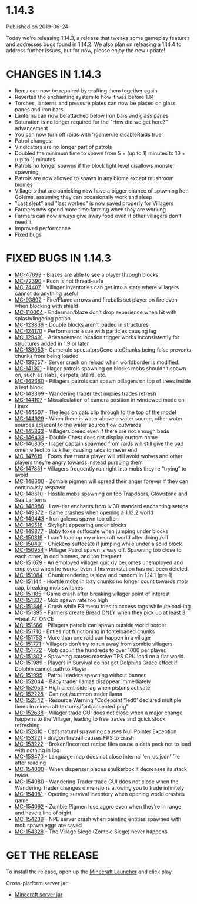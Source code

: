 # 1.14.3
Published on 2019-06-24

Today we're releasing 1.14.3, a release that tweaks some gameplay features and
addresses bugs found in 1.14.2. We also plan on releasing a 1.14.4 to address
further issues, but for now, please enjoy the new update!

# CHANGES IN 1.14.3  

  * Items can now be repaired by crafting them together again
  * Reverted the enchanting system to how it was before 1.14
  * Torches, lanterns and pressure plates can now be placed on glass panes and iron bars
  * Lanterns can now be attached below iron bars and glass panes
  * Saturation is no longer required for the "How did we get here?" advancement
  * You can now turn off raids with '/gamerule disableRaids true'
  * Patrol changes:
  * Vindicators are no longer part of patrols
  * Doubled the minimum time to spawn from 5 + (up to 1) minutes to 10 + (up to 1) minutes
  * Patrols no longer spawns if the block light level disallows monster spawning
  * Patrols are now allowed to spawn in any biome except mushroom biomes
  * Villagers that are panicking now have a bigger chance of spawning Iron Golems, assuming they can occasionally work and sleep
  * "Last slept" and "last worked" is now saved properly for Villagers
  * Farmers now spend more time farming when they are working
  * Farmers can now always give away food even if other villagers don't need it
  * Improved performance
  * Fixed bugs

# FIXED BUGS IN 1.14.3

  * [MC-47699](https://bugs.mojang.com/browse/MC-47699) \- Blazes are able to see a player through blocks
  * [MC-72390](https://bugs.mojang.com/browse/MC-72390) \- Rcon is not thread-safe
  * [MC-74407](https://bugs.mojang.com/browse/MC-74407) \- Villager inventories can get into a state where villagers cannot do anything useful
  * [MC-93892](https://bugs.mojang.com/browse/MC-93892) \- Fire/Flame arrows and fireballs set player on fire even when blocking with shield
  * [MC-110004](https://bugs.mojang.com/browse/MC-110004) \- Enderman/blaze don’t drop experience when hit with splash/lingering potion
  * [MC-123836](https://bugs.mojang.com/browse/MC-123836) \- Double blocks aren’t loaded in structures
  * [MC-124170](https://bugs.mojang.com/browse/MC-124170) \- Performance issue with particles causing lag
  * [MC-129491](https://bugs.mojang.com/browse/MC-129491) \- Advancement location trigger works inconsistently for structures added in 1.9 or later
  * [MC-138053](https://bugs.mojang.com/browse/MC-138053) \- Gamerule spectatorsGenerateChunks being false prevents chunks from being loaded
  * [MC-139257](https://bugs.mojang.com/browse/MC-139257) \- Server crash on reload when worldborder is modified.
  * [MC-141301](https://bugs.mojang.com/browse/MC-141301) \- Illager patrols spawning on blocks mobs shouldn’t spawn on, such as slabs, carpets, stairs, etc.
  * [MC-142360](https://bugs.mojang.com/browse/MC-142360) \- Pillagers patrols can spawn pillagers on top of trees inside a leaf block
  * [MC-143369](https://bugs.mojang.com/browse/MC-143369) \- Wandering trader text implies trades refresh
  * [MC-144107](https://bugs.mojang.com/browse/MC-144107) \- Miscalculation of camera position in windowed mode on Linux
  * [MC-144507](https://bugs.mojang.com/browse/MC-144507) \- The legs on cats clip through to the top of the model
  * [MC-144929](https://bugs.mojang.com/browse/MC-144929) \- When there is water above a water source, other water sources adjacent to the water source flow outwards
  * [MC-145863](https://bugs.mojang.com/browse/MC-145863) \- Villagers breed even if there are not enough beds
  * [MC-146433](https://bugs.mojang.com/browse/MC-146433) \- Double Chest does not display custom name
  * [MC-146835](https://bugs.mojang.com/browse/MC-146835) \- Illager captain spawned from raids will still give the bad omen effect to its killer, causing raids to never end
  * [MC-147619](https://bugs.mojang.com/browse/MC-147619) \- Foxes that trust a player will still avoid wolves and other players they’re angry towards instead pursuing them
  * [MC-147851](https://bugs.mojang.com/browse/MC-147851) \- Villagers frequently run right into mobs they’re “trying” to avoid
  * [MC-148600](https://bugs.mojang.com/browse/MC-148600) \- Zombie pigmen will spread their anger forever if they can continously respawn
  * [MC-148610](https://bugs.mojang.com/browse/MC-148610) \- Hostile mobs spawning on top Trapdoors, Glowstone and Sea Lanterns
  * [MC-148986](https://bugs.mojang.com/browse/MC-148986) \- Low-tier enchants from lv.30 standard enchanting setups
  * [MC-149372](https://bugs.mojang.com/browse/MC-149372) \- Game crashes when opening a 1.13.2 world
  * [MC-149443](https://bugs.mojang.com/browse/MC-149443) \- Iron golems spawn too often
  * [MC-149518](https://bugs.mojang.com/browse/MC-149518) \- Skylight appearing under blocks
  * [MC-149877](https://bugs.mojang.com/browse/MC-149877) \- Baby foxes suffocate when jumping under blocks
  * [MC-150319](https://bugs.mojang.com/browse/MC-150319) \- I can’t load up my minecraft world after doing /kill
  * [MC-150401](https://bugs.mojang.com/browse/MC-150401) \- Chickens suffocate if jumping while under a solid block
  * [MC-150954](https://bugs.mojang.com/browse/MC-150954) \- Pillager Patrol spawn is way off. Spawning too close to each other, in odd biomes, and too frequent.
  * [MC-151079](https://bugs.mojang.com/browse/MC-151079) \- An employed villager quickly becomes unemployed and employed when he works, even if his workstation has not been deleted.
  * [MC-151084](https://bugs.mojang.com/browse/MC-151084) \- Chunk rendering is slow and random in 1.14.1 (pre 1)
  * [MC-151144](https://bugs.mojang.com/browse/MC-151144) \- Hostile mobs in lazy chunks no longer count towards mob cap, breaking mob switches
  * [MC-151185](https://bugs.mojang.com/browse/MC-151185) \- Game crash after breaking villager point of interest
  * [MC-151337](https://bugs.mojang.com/browse/MC-151337) \- Mob spawn rate too high
  * [MC-151346](https://bugs.mojang.com/browse/MC-151346) \- Crash while F3 menu tries to access tags while /reload-ing
  * [MC-151395](https://bugs.mojang.com/browse/MC-151395) \- Farmers create Bread ONLY when they pick up at least 3 wheat AT ONCE
  * [MC-151566](https://bugs.mojang.com/browse/MC-151566) \- Pillagers patrols can spawn outside world border
  * [MC-151710](https://bugs.mojang.com/browse/MC-151710) \- Enties not functioning in forceloaded chunks
  * [MC-151753](https://bugs.mojang.com/browse/MC-151753) \- More than one raid can happen in a village
  * [MC-151771](https://bugs.mojang.com/browse/MC-151771) \- Villagers don’t try to run away from zombie villagers
  * [MC-151772](https://bugs.mojang.com/browse/MC-151772) \- Mob cap in the hundreds to over 1000 per player.
  * [MC-151802](https://bugs.mojang.com/browse/MC-151802) \- Spawning causes massive TPS CPU load on a flat world.
  * [MC-151989](https://bugs.mojang.com/browse/MC-151989) \- Players in Survival do not get Dolphins Grace effect if Dolphin cannot path to Player
  * [MC-151995](https://bugs.mojang.com/browse/MC-151995) \- Patrol Leaders spawning without banner
  * [MC-152044](https://bugs.mojang.com/browse/MC-152044) \- Baby trader llamas disappear immediately
  * [MC-152053](https://bugs.mojang.com/browse/MC-152053) \- High client-side lag when pistons activate
  * [MC-152228](https://bugs.mojang.com/browse/MC-152228) \- Can not /summon trader llama
  * [MC-152542](https://bugs.mojang.com/browse/MC-152542) \- Resource Warning “Codepoint ‘1ed0’ declared multiple times in minecraft:textures/font/accented.png”
  * [MC-152638](https://bugs.mojang.com/browse/MC-152638) \- Villager trade GUI does not close when a major change happens to the Villager, leading to free trades and quick stock refreshing
  * [MC-152810](https://bugs.mojang.com/browse/MC-152810) \- Cat’s natural spawning causes Null Pointer Exception
  * [MC-153221](https://bugs.mojang.com/browse/MC-153221) \- dragon fireball causes FPS to crash
  * [MC-153222](https://bugs.mojang.com/browse/MC-153222) \- Broken/Incorrect recipe files cause a data pack not to load with nothing in log
  * [MC-153470](https://bugs.mojang.com/browse/MC-153470) \- Language map does not close internal ‘en_us.json’ file after reading
  * [MC-154000](https://bugs.mojang.com/browse/MC-154000) \- When dispenser places shulkerbox it decreases its stack twice.
  * [MC-154080](https://bugs.mojang.com/browse/MC-154080) \- Wandering Trader trade GUI does not close when the Wandering Trader changes dimensions allowing you to trade infinitely
  * [MC-154081](https://bugs.mojang.com/browse/MC-154081) \- Opening survival inventory when opening world crashes game
  * [MC-154092](https://bugs.mojang.com/browse/MC-154092) \- Zombie Pigmen lose aggro even when they’re in range and have a line of sight
  * [MC-154239](https://bugs.mojang.com/browse/MC-154239) \- NPE server crash when painting entities spawned with mob spawn eggs are saved
  * [MC-154328](https://bugs.mojang.com/browse/MC-154328) \- The Village Siege (Zombie Siege) never happens

# GET THE RELEASE

To install the release, open up the [Minecraft
Launcher](https://minecraft.net/download) and click play.

Cross-platform server jar:

  * [Minecraft server jar](https://launcher.mojang.com/v1/objects/d0d0fe2b1dc6ab4c65554cb734270872b72dadd6/server.jar)


